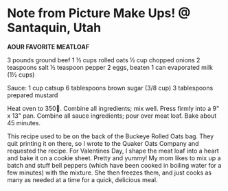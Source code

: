 # Note from Picture Make Ups! @ Santaquin, Utah

**AOUR FAVORITE MEATLOAF**

3 pounds ground beef
1 ½ cups rolled oats
½ cup chopped onions
2 teaspoons salt
½ teaspoon pepper
2 eggs, beaten
1 can evaporated milk (1½ cups)

Sauce:
1 cup catsup
6 tablespoons brown sugar (3/8 cup)
3 tablespoons prepared mustard

Heat oven to 350. Combine all ingredients; mix well. Press firmly into a 9" x 13" pan. Combine all sauce ingredients; pour over meat loaf. Bake about 45 minutes.

This recipe used to be on the back of the Buckeye Rolled Oats bag. They quit printing it on there, so I wrote to the Quaker Oats Company and requested the recipe. For Valentines Day, I shape the meat loaf into a heart and bake it on a cookie sheet. Pretty and yummy! My mom likes to mix up a batch and stuff bell peppers (which have been cooked in boiling water for a few minutes) with the mixture. She then freezes them, and just cooks as many as needed at a time for a quick, delicious meal.
